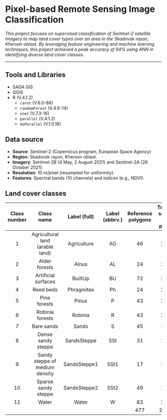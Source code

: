 # Pixel-based Remote Sensing Image Classification

*This project focuses on supervised classification of Sentinel-2 satellite imagery to map land cover types over an area in the Skadovsk rayon, Kherson oblast. By leveraging feature engineering and machine learning techniques, this project achieved a peak accuracy of 94% using ANN in identifying diverse land cover classes.*

---

## Tools and Libraries

- SAGA GIS
- QGIS
- R (V.4.1.2)
	- `caret` (V.6.0-88)
	- `randomForest` (V.4.6-14)
	- `nnet` (V.7.3-16)
	- `parallel` (V.4.1.2) 
	- `doParallel` (V.1.0.16)

## Data source

- **Source**: Sentinel-2 (Copernicus program, European Space Agency)
- **Region**: Skadovsk rayon, Kherson oblast.
- **Imagery**: Sentinel-2B (4 May, 2 August 2021) and Sentinel-2A (26 October 2021).
- **Resolution**: 10 m/pixel (resampled for uniformity).
- **Features**: Spectral bands (10 channels) and indices (e.g., NDVI).

## Land cover classes

| Class number |           Class name            | Label (full) | Label (abbrv.) | Reference polygons | Training sample <br>(# of pixels) | Test sample <br>(# of pixels) | Total |
| :----------: | :-----------------------------: | :----------: | :------------: | :----------------: | :-------------------------------: | :---------------------------: | :---: |
|      1       | Agricultural land (arable land) | Agriculture  |       AG       |         46         |               2261                |              969              | 3230  |
|      2       |          Alder forests          |    Alnus     |       AL       |         24         |               2649                |             1134              | 3783  |
|      3       |       Artificial surfaces       |   BuiltUp    |       BU       |         72         |               2309                |              989              | 3298  |
|      4       |            Reed beds            |  Phragmites  |       Ph       |         24         |               2224                |              953              | 3177  |
|      5       |          Pine forests           |    Pinus     |       P        |         43         |               2401                |             1029              | 3430  |
|      6       |         Robinia forests         |   Robinia    |       R        |         43         |               2527                |             1083              | 3610  |
|      7       |           Bare sands            |    Sands     |       S        |         45         |               1622                |              695              | 2317  |
|      8       |       Dense sandy steppe        | SandsSteppe  |      SSt       |         31         |               1461                |              625              | 2086  |
|      9       | Sandy steppe of medium density  | SandsSteppe1 |      SSt1      |         17         |               1959                |              839              | 2798  |
|      10      |       Sparse sandy steppe       | SandsSteppe2 |      SSt2      |         49         |               1770                |              758              | 2528  |
|      11      |              Water              |    Water     |       W        |         83         |               2476                |             1060              | 3536  |
|              |                                 |              |                |        477         |               23659               |             10134             | 33793 |

